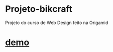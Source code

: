 # Projeto-bikcraft
Projeto do curso de Web Design feito na Origamid

# [demo](https://johnsalgado.github.io/Projeto-bikcraft/)
